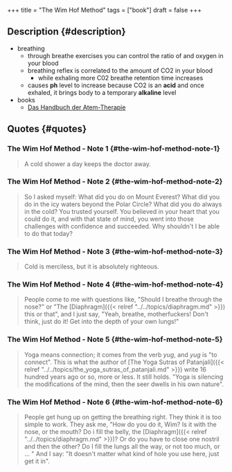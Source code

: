 +++
title = "The Wim Hof Method"
tags = ["book"]
draft = false
+++

## Description {#description}

-   breathing
    -   through breathe exercises you can control the ratio of and oxygen in your blood
    -   breathing reflex is correlated to the amount of CO2 in your blood
        -   while exhaling more C02 breathe retention time increases
    -   causes **ph** level to increase because CO2 is an **acid** and once exhaled, it brings body to a temporary **alkaline** level
-   books
    -   [Das Handbuch der Atem-Therapie](https://www.lovelybooks.de/autor/Wilfried-Ehrmann/Handbuch-der-Atem-Therapie-917154250-w/)


## Quotes {#quotes}


### The Wim Hof Method - Note 1 {#the-wim-hof-method-note-1}

> A cold shower a day keeps the doctor away.


### The Wim Hof Method - Note 2 {#the-wim-hof-method-note-2}

> So I asked myself: What did you do on Mount Everest? What did you do in the icy
> waters beyond the Polar Circle? What did you do always in the cold? You trusted
> yourself. You believed in your heart that you could do it, and with that state
> of mind, you went into those challenges with confidence and succeeded. Why
> shouldn't I be able to do that today?


### The Wim Hof Method - Note 3 {#the-wim-hof-method-note-3}

> Cold is merciless, but it is absolutely righteous.


### The Wim Hof Method - Note 4 {#the-wim-hof-method-note-4}

> People come to me with questions like, "Should I breathe through the nose?" or
> "The [Diaphragm]({{< relref "../../topics/diaphragm.md" >}}) this or that", and I just say, "Yeah, breathe, motherfuckers!
> Don't think, just do it! Get into the depth of your own lungs!"


### The Wim Hof Method - Note 5 {#the-wim-hof-method-note-5}

> Yoga means connection; it comes from the verb _yug_, and _yug_ is "to connect". This
> is what the author of [The Yoga Sutras of Patanjali]({{< relref "../../topics/the_yoga_sutras_of_patanjali.md" >}}) write 16 hundred years ago
> or so, more or less. It still holds. "Yoga is silencing the modifications of the
> mind, then the seer dwells in his own nature".


### The Wim Hof Method - Note 6 {#the-wim-hof-method-note-6}

> People get hung up on getting the breathing right. They think it is too simple
> to work. They ask me, "How do you do it, Wim? Is it with the nose, or the mouth?
> Do i fill the belly, the [Diaphragm]({{< relref "../../topics/diaphragm.md" >}})? Or do you have to close one nostril and then
> the other? Do I fill the lungs all the way, or not too much, or ... " And I say:
> "It doesn't matter what kind of hole you use here, just get it in".